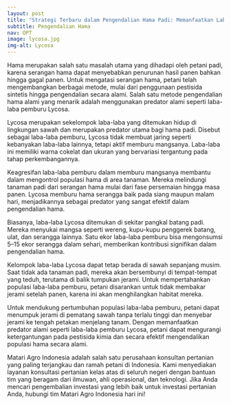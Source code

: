 ```yaml
---
layout: post
title: "Strategi Terbaru dalam Pengendalian Hama Padi: Memanfaatkan Laba-laba Pemburu Lycosa"
subtitle: Pengendalian Hama
nav: OPT
image: lycosa.jpg
img-alt: Lycosa
---
```


Hama merupakan salah satu masalah utama yang dihadapi oleh petani padi, karena serangan hama dapat menyebabkan penurunan hasil panen bahkan hingga gagal panen. Untuk mengatasi serangan hama, petani telah mengembangkan berbagai metode, mulai dari penggunaan pestisida sintetis hingga pengendalian secara alami. Salah satu metode pengendalian hama alami yang menarik adalah menggunakan predator alami seperti laba-laba pemburu Lycosa.

Lycosa merupakan sekelompok laba-laba yang ditemukan hidup di lingkungan sawah dan merupakan predator utama bagi hama padi. Disebut sebagai laba-laba pemburu, Lycosa tidak membuat jaring seperti kebanyakan laba-laba lainnya, tetapi aktif memburu mangsanya. Laba-laba ini memiliki warna cokelat dan ukuran yang bervariasi tergantung pada tahap perkembangannya.

Keagresifan laba-laba pemburu dalam memburu mangsanya membantu dalam mengontrol populasi hama di area tanaman. Mereka melindungi tanaman padi dari serangan hama mulai dari fase persemaian hingga masa panen. Lycosa memburu hama serangga baik pada siang maupun malam hari, menjadikannya sebagai predator yang sangat efektif dalam pengendalian hama.

Biasanya, laba-laba Lycosa ditemukan di sekitar pangkal batang padi. Mereka menyukai mangsa seperti wereng, kupu-kupu penggerek batang, ulat, dan serangga lainnya. Satu ekor laba-laba pemburu bisa mengonsumsi 5–15 ekor serangga dalam sehari, memberikan kontribusi signifikan dalam pengendalian hama.

Kelompok laba-laba Lycosa dapat tetap berada di sawah sepanjang musim. Saat tidak ada tanaman padi, mereka akan bersembunyi di tempat-tempat yang teduh, terutama di balik tumpukan jerami. Untuk mempertahankan populasi laba-laba pemburu, petani disarankan untuk tidak membakar jerami setelah panen, karena ini akan menghilangkan habitat mereka.

Untuk mendukung pertumbuhan populasi laba-laba pemburu, petani dapat menumpuk jerami di pematang sawah tanpa terlalu tinggi dan menyebar jerami ke tengah petakan menjelang tanam. Dengan memanfaatkan predator alami seperti laba-laba pemburu Lycosa, petani dapat mengurangi ketergantungan pada pestisida kimia dan secara efektif mengendalikan populasi hama secara alami.

Matari Agro Indonesia adalah salah satu perusahaan konsultan pertanian yang paling terjangkau dan ramah petani di Indonesia. Kami menyediakan layanan konsultasi pertanian kelas atas di seluruh negeri dengan bantuan tim yang beragam dari ilmuwan, ahli operasional, dan teknologi. Jika Anda mencari pengembalian investasi yang lebih baik untuk investasi pertanian Anda, hubungi tim Matari Agro Indonesia hari ini!
